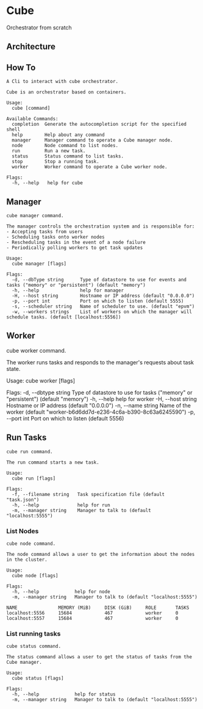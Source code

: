 # Cube
Orchestrator from scratch

## Architecture

## How To
```shell
A Cli to interact with cube orchestrator.

Cube is an orchestrator based on containers.

Usage:
  cube [command]

Available Commands:
  completion  Generate the autocompletion script for the specified shell
  help        Help about any command
  manager     Manager command to operate a Cube manager node.
  node        Node command to list nodes.
  run         Run a new task.
  status      Status command to list tasks.
  stop        Stop a running task.
  worker      Worker command to operate a Cube worker node.

Flags:
  -h, --help   help for cube
```

## Manager
```shell
cube manager command.

The manager controls the orchestration system and is responsible for:
- Accepting tasks from users
- Scheduling tasks onto worker nodes
- Rescheduling tasks in the event of a node failure
- Periodically polling workers to get task updates

Usage:
  cube manager [flags]

Flags:
  -d, --dbType string      Type of datastore to use for events and tasks ("memory" or "persistent") (default "memory")
  -h, --help               help for manager
  -H, --host string        Hostname or IP address (default "0.0.0.0")
  -p, --port int           Port on which to listen (default 5555)
  -s, --scheduler string   Name of scheduler to use. (default "epvm")
  -w, --workers strings    List of workers on which the manager will schedule tasks. (default [localhost:5556])
```

## Worker

cube worker command.

The worker runs tasks and responds to the manager's requests about task state.

Usage:
  cube worker [flags]

Flags:
  -d, --dbtype string   Type of datastore to use for tasks ("memory" or "persistent") (default "memory")
  -h, --help            help for worker
  -H, --host string     Hostname or IP address (default "0.0.0.0")
  -n, --name string     Name of the worker (default "worker-b6d6dd7d-e236-4c6a-b390-8c63a6245590")
  -p, --port int        Port on which to listen (default 5556)

## Run Tasks
```shell
cube run command.

The run command starts a new task.

Usage:
  cube run [flags]

Flags:
  -f, --filename string   Task specification file (default "task.json")
  -h, --help              help for run
  -m, --manager string    Manager to talk to (default "localhost:5555")
```

### List Nodes
```shell
cube node command.

The node command allows a user to get the information about the nodes in the cluster.

Usage:
  cube node [flags]

Flags:
  -h, --help             help for node
  -m, --manager string   Manager to talk to (default "localhost:5555")
```
```shell
NAME               MEMORY (MiB)     DISK (GiB)     ROLE       TASKS     
localhost:5556     15684            467            worker     0         
localhost:5557     15684            467            worker     0
```
### List running tasks
```shell
cube status command.

The status command allows a user to get the status of tasks from the Cube manager.

Usage:
  cube status [flags]

Flags:
  -h, --help             help for status
  -m, --manager string   Manager to talk to (default "localhost:5555")
```